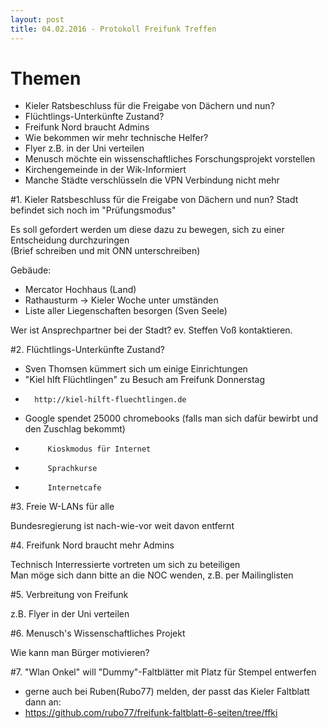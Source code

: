```yaml
---
layout: post
title: 04.02.2016 - Protokoll Freifunk Treffen
---
```

# Themen
- Kieler Ratsbeschluss für die Freigabe von Dächern und nun?
- Flüchtlings-Unterkünfte Zustand?
- Freifunk Nord braucht Admins
- Wie bekommen wir mehr technische Helfer?
- Flyer z.B. in der Uni verteilen
- Menusch möchte ein wissenschaftliches Forschungsprojekt vorstellen
- Kirchengemeinde in der Wik-Informiert
- Manche Städte verschlüsseln die VPN Verbindung nicht mehr

#1. Kieler Ratsbeschluss für die Freigabe von Dächern und nun?
Stadt befindet sich noch im "Prüfungsmodus"
 
Es soll gefordert werden um diese dazu zu bewegen, sich zu einer Entscheidung durchzuringen  
(Brief schreiben und mit ONN unterschreiben)
 
Gebäude:
*    Mercator Hochhaus (Land)  
*    Rathausturm -> Kieler Woche unter umständen  
*    Liste aller Liegenschaften besorgen (Sven Seele)  
 
Wer ist Ansprechpartner bei der Stadt? ev. Steffen Voß kontaktieren.

#2. Flüchtlings-Unterkünfte Zustand?

*	Sven Thomsen kümmert sich um einige Einrichtungen  
*	"Kiel hlft Flüchtlingen" zu Besuch am Freifunk Donnerstag  
*	    http://kiel-hilft-fluechtlingen.de  
*	Google spendet 25000 chromebooks (falls man sich dafür bewirbt und den Zuschlag bekommt)  
 *	    	Kioskmodus für Internet  
 *	    	Sprachkurse  
 *	    	Internetcafe  
    
#3. Freie W-LANs für alle

Bundesregierung ist nach-wie-vor weit davon entfernt  

#4. Freifunk Nord braucht mehr Admins

Technisch Interressierte vortreten um sich zu beteiligen  
Man möge sich dann bitte an die NOC wenden, z.B. per Mailinglisten  

#5. Verbreitung von Freifunk

z.B. Flyer in der Uni verteilen  

#6. Menusch's Wissenschaftliches Projekt

Wie kann man Bürger motivieren?  


#7. "Wlan Onkel" will "Dummy"-Faltblätter mit Platz für Stempel entwerfen

*	gerne auch bei Ruben(Rubo77) melden, der passt das Kieler Faltblatt dann an:  
*	https://github.com/rubo77/freifunk-faltblatt-6-seiten/tree/ffki  
